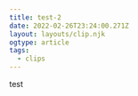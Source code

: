 ```yaml
---
title: test-2
date: 2022-02-26T23:24:00.271Z
layout: layouts/clip.njk
ogtype: article
tags:
  - clips
---
```

test